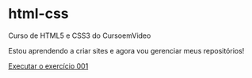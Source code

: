 # html-css
 Curso de HTML5 e CSS3 do CursoemVideo

Estou aprendendo a criar sites e agora vou gerenciar meus repositórios!

<a href="https://rafaelmachadobr.github.io/html-css/exercicios/ex001/index.html">Executar o exercício 001</a>